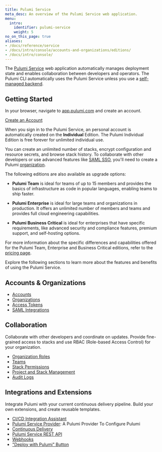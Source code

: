 ```yaml
---
title: Pulumi Service
meta_desc: An overview of the Pulumi Service web application.
menu:
  intro:
    identifier: pulumi-service
    weight: 5
no_on_this_page: true
aliases:
- /docs/reference/service
- /docs/intro/console/accounts-and-organizations/editions/
- /docs/intro/console/
---
```


The [Pulumi Service](https://app.pulumi.com) web application automatically manages deployment state and enables collaboration between developers and operators. The Pulumi CLI automatically uses the Pulumi Service unless you use a [self-managed backend](/docs/intro/concepts/state/).

## Getting Started

In your browser, navigate to <a href="https://app.pulumi.com" target="_blank">app.pulumi.com</a> and create an account.

<a class="btn btn-secondary" href="https://app.pulumi.com/signup" target="_blank">Create an Account</a>

When you sign in to the Pulumi Service, an personal account is automatically
created on the **Individual** Edition. The Pulumi Individual Edition is free forever for unlimited individual use.

You can create an unlimited number of stacks, encrypt configuration and resource secrets, and browse stack history. To collaborate with other developers or use advanced features like [SAML SSO](/docs/guides/saml/), you'll need to create a Pulumi [organization](/docs/intro/pulumi-service/organizations/).

The following editions are also available as upgrade options:

* **Pulumi Team** is ideal for teams of up to 15 members and provides the basics of infrastructure as code in popular languages, enabling teams to ship faster.

* **Pulumi Enterprise** is ideal for large teams and organizations in production. It offers an unlimited number of members and teams and provides full cloud engineering capabilities.

* **Pulumi Business Critical** is ideal for enterprises that have specific requirements, like advanced security and compliance features, premium support, and self-hosting options.

For more information about the specific differences and capabilities offered for the
Pulumi Team, Enterprise and Business Critical editions, refer to the [pricing page](/pricing/).

Explore the following sections to learn more about the features and benefits of using the Pulumi Service.

## Accounts & Organizations

* [Accounts](/docs/intro/pulumi-service/accounts/)
* [Organizations](/docs/intro/pulumi-service/organizations/)
* [Access Tokens](/docs/intro/pulumi-service/accounts#access-tokens)
* [SAML Integrations](/docs/guides/saml/)

## Collaboration

Collaborate with other developers and coordinate on updates. Provide fine-grained access to stacks and use RBAC (Role-based Access Control) for your organization.

* [Organization Roles](/docs/intro/pulumi-service/organizations#organization-roles)
* [Teams](/docs/intro/pulumi-service/teams/)
* [Stack Permissions](/docs/intro/pulumi-service/projects-and-stacks#stack-permissions)
* [Project and Stack Management](/docs/intro/pulumi-service/projects-and-stacks/)
* [Audit Logs](/docs/intro/pulumi-service/audit-logs/)

## Integrations and Extensions

Integrate Pulumi with your current continuous delivery pipeline. Build your own extensions, and create reusable templates.

* [CI/CD Integration Assistant](/docs/intro/pulumi-service/ci-cd-integration-assistant)
* [Pulumi Service Provider](/registry/packages/pulumiservice/): A Pulumi Provider To Configure Pulumi
* [Continuous Delivery](/docs/guides/continuous-delivery/)
* [Pulumi Service REST API](/docs/reference/service-rest-api/)
* [Webhooks](/docs/intro/pulumi-service/webhooks/)
* ["Deploy with Pulumi" Button](/docs/intro/pulumi-service/pulumi-button)
